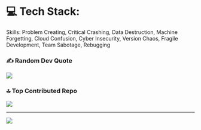 


# 💻 Tech Stack:
Skills: Problem Creating, Critical Crashing, Data Destruction, Machine Forgetting, Cloud Confusion, Cyber Insecurity, Version Chaos, Fragile Development, Team Sabotage, Rebugging
### ✍️ Random Dev Quote
![](https://quotes-github-readme.vercel.app/api?type=horizontal&theme=dark)

### 🔝 Top Contributed Repo
![](https://github-contributor-stats.vercel.app/api?username=Divyam-11&limit=5&theme=dark&combine_all_yearly_contributions=true)

---
[![](https://visitcount.itsvg.in/api?id=Divyam-11&icon=3&color=11)](https://visitcount.itsvg.in)

<!-- Proudly created with GPRM ( https://gprm.itsvg.in ) -->
